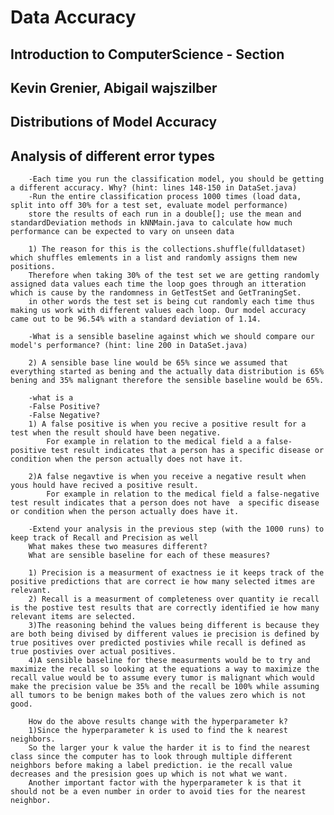 # Data Accuracy
## Introduction to ComputerScience - Section
## Kevin Grenier, Abigail wajszilber

## Distributions of Model Accuracy

## Analysis of different error types

	
		-Each time you run the classification model, you should be getting a different accuracy. Why? (hint: lines 148-150 in DataSet.java)
		-Run the entire classification process 1000 times (load data, split into off 30% for a test set, evaluate model performance)
		store the results of each run in a double[]; use the mean and standardDeviation methods in kNNMain.java to calculate how much performance can be expected to vary on unseen data
		
		1) The reason for this is the collections.shuffle(fulldataset) which shuffles emlements in a list and randomly assigns them new positions. 
		Therefore when taking 30% of the test set we are getting randomly assigned data values each time the loop goes through an itteration which is cause by the randomness in GetTestSet and GetTraningSet.
		in other words the test set is being cut randomly each time thus making us work with different values each loop. Our model accuracy came out to be 96.54% with a standard deviation of 1.14.
			
		-What is a sensible baseline against which we should compare our model's performance? (hint: line 200 in DataSet.java)
		
		2) A sensible base line would be 65% since we assumed that everything started as bening and the actually data distribution is 65% bening and 35% malignant therefore the sensible baseline would be 65%.
		
		-what is a
		-False Positive?
		-False Negative?
		1) A false positive is when you recive a positive result for a test when the result should have been negative.
			For example in relation to the medical field a a false-positive test result indicates that a person has a specific disease or condition when the person actually does not have it.
		
		2)A false negavtive is when you receive a negative result when yous hould have recived a positive result. 
			For example in relation to the medical field a false-negative test result indicates that a person does not have  a specific disease or condition when the person actually does have it.
		
		-Extend your analysis in the previous step (with the 1000 runs) to keep track of Recall and Precision as well
		What makes these two measures different?
		What are sensible baseline for each of these measures?
		
		1) Precision is a measurment of exactness ie it keeps track of the positive predictions that are correct ie how many selected itmes are relevant.
		2) Recall is a measurment of completeness over quantity ie recall is the postive test results that are correctly identified ie how many relevant items are selected.
		3)The reasoning behind the values being different is because they are both being divised by different values ie precision is defined by true positives over predicted postivies while recall is defined as true postivies over actual positives.
		4)A sensible baseline for these measurments would be to try and maximize the recall so looking at the equations a way to maximize the recall value would be to assume every tumor is malignant which would make the precision value be 35% and the recall be 100% while assuming all tumors to be benign makes both of the values zero which is not good.
		
		How do the above results change with the hyperparameter k?
		1)Since the hyperparameter k is used to find the k nearest neighbors.
		So the larger your k value the harder it is to find the nearest class since the computer has to look through multiple different neighbors before making a label prediction. ie the recall value decreases and the presision goes up which is not what we want.
		Another important factor with the hyperparameter k is that it should not be a even number in order to avoid ties for the nearest neighbor.
		